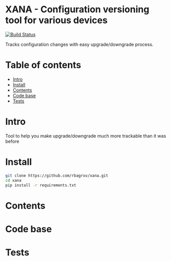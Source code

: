 XANA - Configuration versioning tool for various devices
========

[![Build Status](https://travis-ci.org/rbagrov/xana.svg?branch=master)](https://travis-ci.org/rbagrov/xana)

Tracks configuration changes with easy upgrade/downgrade process.

Table of contents
=================

- [Intro](#intro)
- [Install](#install)
- [Contents](#contents)
- [Code base](#code-base)
- [Tests](#tests)


Intro
==========

Tool to help you make upgrade/downgrade much more trackable than it was before


Install
=========

```bash
git clone https://github.com/rbagrov/xana.git
cd xana
pip install -r requirements.txt
```

Contents
=======


Code base
=======


Tests
=======

